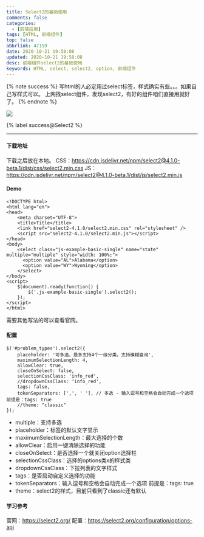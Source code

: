 ```yaml
---
title: Select2的基础使用
comments: false
categories:
  - [前端应用]
tags: [HTML, 前端组件]
top: false
abbrlink: 47159
date: 2020-10-21 19:58:08
updated: 2020-10-21 19:58:08
desc: 前端组件select2的基础使用
keywords: HTML, select, select2, option, 前端组件
---
```



{% note success %}
写html的人必定用过select标签，样式确实有些。。。如果自己写样式可以。
上网找select组件，发现select2，有好的组件咱们直接用就好了。
{% endnote %}

![](/images/article_select2.png)

{% label success@Select2 %}
<!--more-->

<hr />

#### 下载地址
下载之后放在本地。
CSS：https://cdn.jsdelivr.net/npm/select2@4.1.0-beta.1/dist/css/select2.min.css
JS：https://cdn.jsdelivr.net/npm/select2@4.1.0-beta.1/dist/js/select2.min.js

#### Demo
```
<!DOCTYPE html>
<html lang="en">
<head>
    <meta charset="UTF-8">
    <title>Title</title>
    <link href="select2-4.1.0/select2.min.css" rel="stylesheet" />
    <script src="select2-4.1.0/select2.min.js"></script>
</head>
<body>
    <select class="js-example-basic-single" name="state" multiple="multiple" style="width: 100%;">
      <option value="AL">Alabama</option>
      <option value="WY">Wyoming</option>
    </select>
</body>
<script>
    $(document).ready(function() {
        $('.js-example-basic-single').select2();
    });
</script>
</html>
```
需要其他写法的可以查看官网。

#### 配置
```
$('#problem_types').select2({
    placeholder: '可多选，最多支持4个一级分类，支持模糊查询',
    maximumSelectionLength: 4,
    allowClear: true,
    closeOnSelect: false,
    selectionCssClass: 'info_red',
    //dropdownCssClass: 'info_red',
    tags: false,
    tokenSeparators: [',', ' '], // 多选 - 输入逗号和空格会自动完成一个选项 前提是：tags: true
    //theme: "classic"
});
```
- multiple：支持多选
- placeholder：标签的默认文字显示
- maximumSelectionLength：最大选择的个数
- allowClear：启用一键清除选择的功能
- closeOnSelect：是否选择一个就关闭option选择栏
- selectionCssClass：选择的options类x的样式类
- dropdownCssClass：下拉列表的文字样式
- tags：是否启动自定义选择的功能
- tokenSeparators：输入逗号和空格会自动完成一个选项 前提是：tags: true
- theme：select2的样式，目前只看到了classic还有默认

#### 学习参考

官网：https://select2.org/
配置：https://select2.org/configuration/options-api
